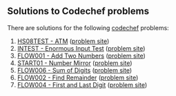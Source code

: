 ## Solutions to Codechef problems

There are solutions for the following [codechef](https://www.codechef.com/) problems:

1. [HS08TEST - ATM](HS08TEST.cpp)
  ([problem site](https://www.codechef.com/problems/HS08TEST))
2. [INTEST - Enormous Input Test](INTEST.cpp)
  ([problem site](https://www.codechef.com/problems/INTEST))
3. [FLOW001 - Add Two Numbers](FLOW001.cpp)
  ([problem site](https://www.codechef.com/problems/FLOW001))
4. [START01 - Number Mirror](START01.cpp)
  ([problem site](https://www.codechef.com/problems/START01))
5. [FLOW006 - Sum of Digits](FLOW006.cpp)
  ([problem site](https://www.codechef.com/problems/FLOW006))
6. [FLOW002 - Find Remainder](FLOW002.cpp)
  ([problem site](https://www.codechef.com/problems/FLOW002))
7. [FLOW004 - First and Last Digit](FLOW004.cpp)
  ([problem site](https://www.codechef.com/problems/FLOW004))
